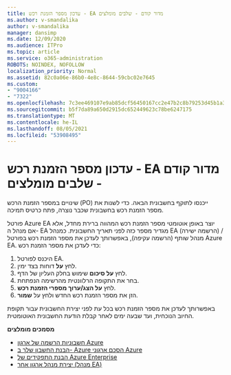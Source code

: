 ```yaml
---
title: עדכון מספר הזמנת רכש - EA מדור קודם - שלבים מומלצים
ms.author: v-smandalika
author: v-smandalika
manager: dansimp
ms.date: 12/09/2020
ms.audience: ITPro
ms.topic: article
ms.service: o365-administration
ROBOTS: NOINDEX, NOFOLLOW
localization_priority: Normal
ms.assetid: 82c0a06e-86b0-4e8c-8644-59cbc02e7645
ms.custom:
- "9004166"
- "7322"
ms.openlocfilehash: 7c3ee469107e9ab85dcf56450167cc2e47b2c8b79253d45b1a362959a869ba24
ms.sourcegitcommit: b5f7da89a650d2915dc652449623c78be6247175
ms.translationtype: MT
ms.contentlocale: he-IL
ms.lasthandoff: 08/05/2021
ms.locfileid: "53908495"
---
```

# <a name="update-purchase-order-number---legacy-ea---recommended-steps"></a>עדכון מספר הזמנת רכש - EA מדור קודם - שלבים מומלצים

שינויים במספר הזמנת הרכש (PO) ייכנסו לתוקף בחשבונית הבאה. כדי לשנות את מספר הזמנת רכש בחשבונית שכבר נוצרה, פתח כרטיס תמיכה. 

פורטל Azure EA יוצר באופן אוטומטי מספר הזמנת רכש המהווה ברירת מחדל, אלא אם מנהל ה- EA מגדיר מספר כזה לפני תאריך החשבונית. כמנהל EA (הרשמה ישירה) / מנהל שותף (הרשמה עקיפה), באפשרותך לעדכן את מספר הזמנת רכש בפורטל Azure EA. כדי לעדכן את מספר הזמנת רכש:

1. היכנס לפורטל EA.
2. לחץ **על** דוחות בצד ימין.
3. לחץ **על סיכום** שימוש בחלק העליון של הדף.
4. בחר את התקופה הרלוונטית מהרשימה הנפתחת.
5. לחץ **על הצג/ערוך מספרי הזמנת רכש**.
6. הזן את מספר הזמנת רכש החדש ולחץ על **שמור**.

באפשרותך לעדכן את מספר הזמנת רכש בכל עת לפני יצירת החשבונית עבור תקופת החיוב הנוכחית, ועד שבעה ימים לאחר קבלת הודעת החשבונית האוטומטית. 

**מסמכים מומלצים**

- [חשבוניות הרשמה של ארגון Azure](https://docs.microsoft.com/azure/cost-management-billing/manage/ea-portal-enrollment-invoices) 
- [הבנת החשבון שלך ב- Azure הסכם ארגוני Azure](https://docs.microsoft.com/azure/cost-management-billing/understand/review-enterprise-agreement-bill)  
- [הבנת התפקידים של Azure Enterprise](https://docs.microsoft.com/azure/cost-management-billing/manage/understand-ea-roles#add-a-new-enterprise-administrator) 
- [יצירת מנהל ארגון אחר (מנהל EA)](https://docs.microsoft.com/azure/cost-management-billing/manage/ea-portal-administration#create-another-enterprise-administrator)
